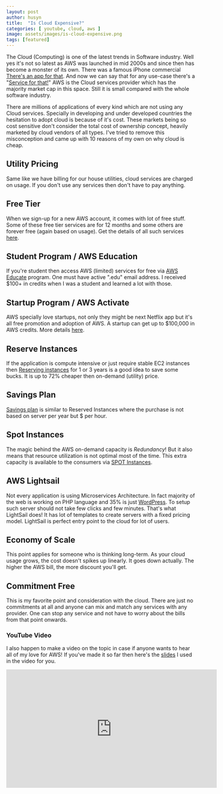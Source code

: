 ```yaml
---
layout: post
author: husyn
title:  "Is Cloud Expensive?"
categories: [ youtube, cloud, aws ]
image: assets/images/is-cloud-expensive.png
tags: [featured]
---
```


The Cloud (Computing) is one of the latest trends in Software industry. Well yes it's not so latest as AWS was launched in mid 2000s and since then has become a monster of its own. There was a famous iPhone commercial [There's an app for that][iphone-commercial]. And now we can say that for any use-case there's a "[Service for that!][aws-services]" AWS is the Cloud services provider which has the majority market cap in this space. Still it is small compared with the whole software industry. 

There are millions of applications of every kind which are not using any Cloud services. Specially in developing and under developed countries the hesitation to adopt cloud is because of it's cost. These markets being so cost sensitive don't consider the total cost of ownership concept, heavily marketed by cloud vendors of all types. I've tried to remove this misconception and came up with 10 reasons of my own on why cloud is cheap.

## Utility Pricing

Same like we have billing for our house utilities, cloud services are charged on usage. If you don't use any services then don't have to pay anything.

## Free Tier

When we sign-up for a new AWS account, it comes with lot of free stuff. Some of these free tier services are for 12 months and some others are forever free (again based on usage). Get the details of all such services [here][aws-free-services].

## Student Program / AWS Education

If you're student then access AWS (limited) services for free via [AWS Educate][aws-educate] program. One must have active ".edu" email address. I received $100+ in credits when I was a student and learned a lot with those.
 

## Startup Program / AWS Activate

AWS specially love startups, not only they might be next Netflix app but it's all free promotion and adoption of AWS. A startup can get up to $100,000 in AWS credits. More details [here][aws-startup].
 

## Reserve Instances

If the application is compute intensive or just require stable EC2 instances then [Reserving instances][aws-ri] for 1 or 3 years is a good idea to save some bucks. It is up to 72% cheaper then on-demand (utility) price. 

## Savings Plan

[Savings plan][savings-plan] is similar to Reserved Instances where the purchase is not based on server per year but $ per hour.

## Spot Instances

The magic behind the AWS on-demand capacity is _Redundancy_! But it also means that resource utilization is not optimal most of the time. This extra capacity is available to the consumers via [SPOT Instances][spot-instances].

## AWS Lightsail

Not every application is using Microservices Architecture. In fact majority of the web is working on PHP language and 35% is just [WordPress][wordpress-statistics]. To setup such server should not take few clicks and few minutes. That's what LightSail does! It has lot of templates to create servers with a fixed pricing model. LightSail is perfect entry point to the cloud for lot of users.

## Economy of Scale

This point applies for someone who is thinking long-term. As your cloud usage grows, the cost doesn't spikes up linearly. It goes down actually. The higher the AWS bill, the more discount you'll get. 

## Commitment Free

This is my favorite point and consideration with the cloud. There are just no commitments at all and anyone can mix and match any services with any provider. One can stop any service and not have to worry about the bills from that point onwards.

### YouTube Video

I also happen to make a video on the topic in case if anyone wants to hear all of my love for AWS! If you've made it so far then here's the [slides][slides] I used in the video for you.

<iframe width="560" height="315" src="https://www.youtube.com/embed/xUC8jkVuhwA" frameborder="0" allow="accelerometer; autoplay; clipboard-write; encrypted-media; gyroscope; picture-in-picture" allowfullscreen></iframe>

[iphone-commercial]: https://www.youtube.com/watch?v=szrsfeyLzyg
[aws-services]: https://aws.amazon.com/products/
[aws-free-services]: https://aws.amazon.com/free/
[aws-educate]: https://aws.amazon.com/education/
[aws-startup]: https://aws.amazon.com/activate/
[aws-ri]: https://aws.amazon.com/ec2/pricing/reserved-instances/
[savings-plan]: https://aws.amazon.com/savingsplans/
[spot-instances]: https://aws.amazon.com/ec2/spot/
[aws-lightsail]: https://aws.amazon.com/lightsail/
[wordpress-statistics]: https://hostingtribunal.com/blog/wordpress-statistics/
[slides]: https://husyn.dev/assets/pdf/AllAboutCloud-Cost.pdf
